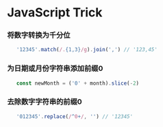 # JavaScript Trick

### 将数字转换为千分位
```js
   '12345'.match(/.{1,3}/g).join(',') // '123,45'
```
### 为日期或月份字符串添加前缀0
```js
   const newMonth = ('0' + month).slice(-2) 
```
### 去除数字字符串的前缀0
```js
   '012345'.replace(/^0+/, '') // '12345'
```
